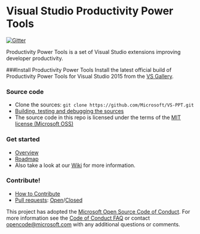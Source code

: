 # Visual Studio Productivity Power Tools
[![Gitter](https://badges.gitter.im/Join%20Chat.svg)](http://aka.ms/a3wtsx)

Productivity Power Tools is a set of Visual Studio extensions improving developer productivity.

###Install Productivity Power Tools
Install the latest official build of Productivity Power Tools for Visual Studio 2015 from the [VS Gallery](https://visualstudiogallery.msdn.microsoft.com/34ebc6a2-2777-421d-8914-e29c1dfa7f5d).

### Source code
* Clone the sources: `git clone https://github.com/Microsoft/VS-PPT.git`
* [Building, testing and debugging the sources](https://github.com/Microsoft/VS-PPT/wiki/Building,-testing-and-debugging-the-sources)
* The source code in this repo is licensed under the terms of the [MIT license (Microsoft OSS)](https://github.com/Microsoft/VS-PPT/blob/master/license.txt)

### Get started
* [Overview](https://github.com/Microsoft/VS-PPT/wiki/Overview)
* [Roadmap](https://github.com/Microsoft/VS-PPT/wiki/Roadmap)
* Also take a look at our [Wiki](https://github.com/Microsoft/VS-PPT/wiki) for more information.

### Contribute!

* [How to Contribute](https://github.com/Microsoft/VS-PPT/blob/master/CONTRIBUTING.md)
* [Pull requests](https://github.com/Microsoft/VS-PPT/pulls): [Open](https://github.com/Microsoft/VS-PPT/pulls?q=is%3Aopen+is%3Apr)/[Closed](https://github.com/Microsoft/VS-PPT/pulls?q=is%3Apr+is%3Aclosed)


This project has adopted the [Microsoft Open Source Code of Conduct](https://opensource.microsoft.com/codeofconduct/). For more information see the [Code of Conduct FAQ](https://opensource.microsoft.com/codeofconduct/faq/) or contact [opencode@microsoft.com](mailto:opencode@microsoft.com) with any additional questions or comments.

